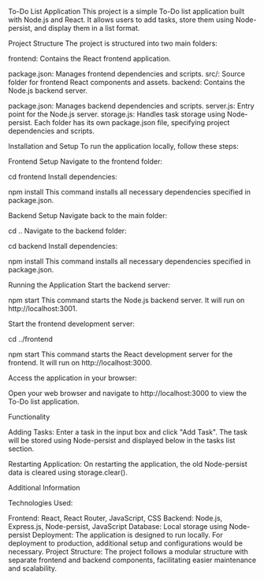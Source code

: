 To-Do List Application
This project is a simple To-Do list application built with Node.js and React. It allows users to add tasks, store them using Node-persist, and display them in a list format.

Project Structure
The project is structured into two main folders:

frontend: Contains the React frontend application.

package.json: Manages frontend dependencies and scripts.
src/: Source folder for frontend React components and assets.
backend: Contains the Node.js backend server.

package.json: Manages backend dependencies and scripts.
server.js: Entry point for the Node.js server.
storage.js: Handles task storage using Node-persist.
Each folder has its own package.json file, specifying project dependencies and scripts.

Installation and Setup
To run the application locally, follow these steps:

Frontend Setup
Navigate to the frontend folder:

cd frontend
Install dependencies:

npm install
This command installs all necessary dependencies specified in package.json.

Backend Setup
Navigate back to the main folder:

cd ..
Navigate to the backend folder:

cd backend
Install dependencies:

npm install
This command installs all necessary dependencies specified in package.json.

Running the Application
Start the backend server:

npm start
This command starts the Node.js backend server. It will run on http://localhost:3001.

Start the frontend development server:

cd ../frontend

npm start
This command starts the React development server for the frontend. It will run on http://localhost:3000.

Access the application in your browser:

Open your web browser and navigate to http://localhost:3000 to view the To-Do list application.

Functionality

Adding Tasks: Enter a task in the input box and click "Add Task". The task will be stored using Node-persist and displayed below in the tasks list section.

Restarting Application: On restarting the application, the old Node-persist data is cleared using storage.clear().

Additional Information

Technologies Used:

Frontend: React, React Router, JavaScript, CSS
Backend: Node.js, Express.js, Node-persist, JavaScript
Database: Local storage using Node-persist
Deployment: The application is designed to run locally. For deployment to production, additional setup and configurations would be necessary.
Project Structure: The project follows a modular structure with separate frontend and backend components, facilitating easier maintenance and scalability.
